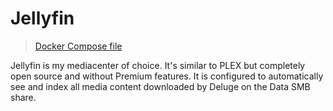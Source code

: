 # Jellyfin

> [Docker Compose file](../stacks/jellyfin.yaml)

Jellyfin is my mediacenter of choice. It's similar to PLEX but completely open source and without Premium features. It is configured to automatically see and index all media content downloaded by Deluge on the Data SMB share.
